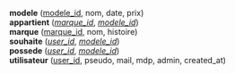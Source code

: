 **modele** (<ins>modele_id</ins>, nom, date, prix)  
**appartient** (<ins>_marque_id_</ins>, <ins>_modele_id_</ins>)  
**marque** (<ins>marque_id</ins>, nom, histoire)  
**souhaite** (<ins>_user_id_</ins>, <ins>_modele_id_</ins>)  
**possede** (<ins>_user_id_</ins>, <ins>_modele_id_</ins>)  
**utilisateur** (<ins>user_id</ins>, pseudo, mail, mdp, admin, created_at)